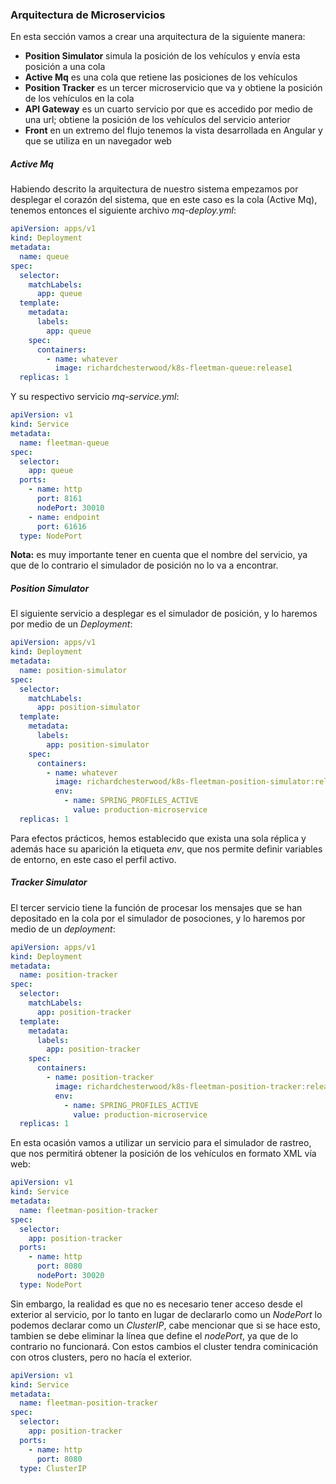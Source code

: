 ### Arquitectura de Microservicios

En esta sección vamos a crear una arquitectura de la siguiente manera:<br/>

* **Position Simulator** simula la posición de los vehículos y envía esta posición a una cola
* **Active Mq** es una cola que retiene las posiciones de los vehículos
* **Position Tracker**  es un tercer microservicio que va y obtiene la posición de los vehículos en la cola
* **API Gateway** es un cuarto servicio por que es accedido por medio de una url; obtiene la posición de los vehículos del servicio anterior
* **Front** en un extremo del flujo tenemos la vista desarrollada en Angular y que se utiliza en un navegador web

##### Active Mq

Habiendo descrito la arquitectura de nuestro sistema empezamos por desplegar el corazón del sistema, que en este caso es la cola (Active Mq), tenemos entonces el siguiente archivo _mq-deploy.yml_:<br/>

```yaml
apiVersion: apps/v1
kind: Deployment
metadata:
  name: queue
spec:
  selector:
    matchLabels:
      app: queue
  template:
    metadata:
      labels:
        app: queue
    spec:
      containers:
        - name: whatever
          image: richardchesterwood/k8s-fleetman-queue:release1
  replicas: 1
```

Y su respectivo servicio _mq-service.yml_:<br/>

```yaml
apiVersion: v1
kind: Service
metadata:
  name: fleetman-queue
spec:
  selector:
    app: queue
  ports:
    - name: http
      port: 8161
      nodePort: 30010
    - name: endpoint
      port: 61616
  type: NodePort
```
**Nota:** es muy importante tener en cuenta que el nombre del servicio, ya que de lo contrario el simulador de posición no lo va a encontrar.<br/>

##### Position Simulator

El siguiente servicio a desplegar es el simulador de posición, y lo haremos por medio de un _Deployment_:<br/>

```yaml
apiVersion: apps/v1
kind: Deployment
metadata:
  name: position-simulator
spec:
  selector:
    matchLabels:
      app: position-simulator
  template:
    metadata:
      labels:
        app: position-simulator
    spec:
      containers:
        - name: whatever
          image: richardchesterwood/k8s-fleetman-position-simulator:release1
          env:
            - name: SPRING_PROFILES_ACTIVE
              value: production-microservice
  replicas: 1
```

Para efectos prácticos, hemos establecido que exista una sola réplica y además hace su aparición la etiqueta _env_, que nos permite definir variables de entorno, en este caso el perfil activo.<br/>

##### Tracker Simulator

El tercer servicio tiene la función de procesar los mensajes que se han depositado en la cola por el simulador de posociones, y lo haremos por medio de un _deployment_:<br/>

```yaml
apiVersion: apps/v1
kind: Deployment
metadata:
  name: position-tracker
spec:
  selector:
    matchLabels:
      app: position-tracker
  template:
    metadata:
      labels:
        app: position-tracker
    spec:
      containers:
        - name: position-tracker
          image: richardchesterwood/k8s-fleetman-position-tracker:release1
          env:
            - name: SPRING_PROFILES_ACTIVE
              value: production-microservice
  replicas: 1
```

En esta ocasión vamos a utilizar un servicio para el simulador de rastreo, que nos permitirá obtener la posición de los vehículos en formato XML vía web:<br/>

```yaml
apiVersion: v1
kind: Service
metadata:
  name: fleetman-position-tracker
spec:
  selector:
    app: position-tracker
  ports:
    - name: http
      port: 8080
      nodePort: 30020
  type: NodePort
```

Sin embargo, la realidad es que no es necesario tener acceso desde el exterior al servicio, por lo tanto en lugar de declararlo como un _NodePort_ lo podemos declarar como un _ClusterIP_, cabe mencionar que si se hace esto, tambien se debe eliminar la línea que define el _nodePort_, ya que de lo contrario no funcionará. Con estos cambios el cluster tendra cominicación con otros clusters, pero no hacía el exterior.<br/>

```yaml
apiVersion: v1
kind: Service
metadata:
  name: fleetman-position-tracker
spec:
  selector:
    app: position-tracker
  ports:
    - name: http
      port: 8080
  type: ClusterIP
```



